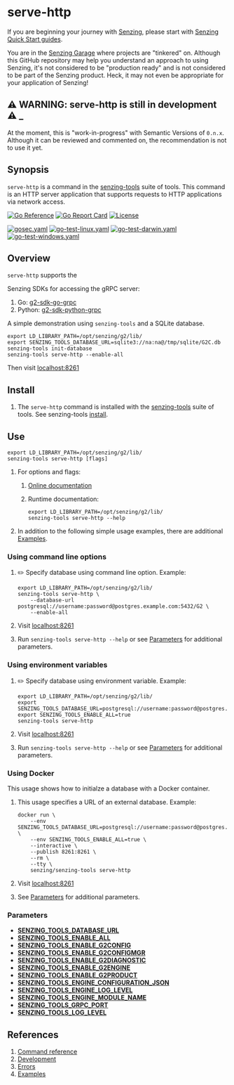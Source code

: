 # serve-http

If you are beginning your journey with
[Senzing](https://senzing.com/),
please start with
[Senzing Quick Start guides](https://docs.senzing.com/quickstart/).

You are in the
[Senzing Garage](https://github.com/senzing-garage)
where projects are "tinkered" on.
Although this GitHub repository may help you understand an approach to using Senzing,
it's not considered to be "production ready" and is not considered to be part of the Senzing product.
Heck, it may not even be appropriate for your application of Senzing!

## :warning: WARNING: serve-http is still in development :warning: _

At the moment, this is "work-in-progress" with Semantic Versions of `0.n.x`.
Although it can be reviewed and commented on,
the recommendation is not to use it yet.

## Synopsis

`serve-http` is a command in the
[senzing-tools](https://github.com/senzing-garage/senzing-tools)
suite of tools.
This command is an
HTTP server application that supports requests to HTTP applications via network access.

[![Go Reference](https://pkg.go.dev/badge/github.com/senzing-garage/serve-http.svg)](https://pkg.go.dev/github.com/senzing-garage/serve-http)
[![Go Report Card](https://goreportcard.com/badge/github.com/senzing-garage/serve-http)](https://goreportcard.com/report/github.com/senzing-garage/serve-http)
[![License](https://img.shields.io/badge/License-Apache2-brightgreen.svg)](https://github.com/senzing-garage/serve-http/blob/main/LICENSE)

[![gosec.yaml](https://github.com/senzing-garage/serve-http/actions/workflows/gosec.yaml/badge.svg)](https://github.com/senzing-garage/serve-http/actions/workflows/gosec.yaml)
[![go-test-linux.yaml](https://github.com/senzing-garage/serve-http/actions/workflows/go-test-linux.yaml/badge.svg)](https://github.com/senzing-garage/serve-http/actions/workflows/go-test-linux.yaml)
[![go-test-darwin.yaml](https://github.com/senzing-garage/serve-http/actions/workflows/go-test-darwin.yaml/badge.svg)](https://github.com/senzing-garage/serve-http/actions/workflows/go-test-darwin.yaml)
[![go-test-windows.yaml](https://github.com/senzing-garage/serve-http/actions/workflows/go-test-windows.yaml/badge.svg)](https://github.com/senzing-garage/serve-http/actions/workflows/go-test-windows.yaml)

## Overview

`serve-http` supports the

Senzing SDKs for accessing the gRPC server:

1. Go: [g2-sdk-go-grpc](https://github.com/senzing/g2-sdk-go-grpc)
1. Python: [g2-sdk-python-grpc](https://github.com/senzing-garage/g2-sdk-python-grpc)

A simple demonstration using `senzing-tools` and a SQLite database.

```console
export LD_LIBRARY_PATH=/opt/senzing/g2/lib/
export SENZING_TOOLS_DATABASE_URL=sqlite3://na:na@/tmp/sqlite/G2C.db
senzing-tools init-database
senzing-tools serve-http --enable-all

```

Then visit [localhost:8261](http://localhost:8261)

## Install

1. The `serve-http` command is installed with the
   [senzing-tools](https://github.com/senzing-garage/senzing-tools)
   suite of tools.
   See senzing-tools [install](https://github.com/senzing-garage/senzing-tools#install).

## Use

```console
export LD_LIBRARY_PATH=/opt/senzing/g2/lib/
senzing-tools serve-http [flags]
```

1. For options and flags:
    1. [Online documentation](https://hub.senzing.com/senzing-tools/senzing-tools_serve-http.html)
    1. Runtime documentation:

        ```console
        export LD_LIBRARY_PATH=/opt/senzing/g2/lib/
        senzing-tools serve-http --help
        ```

1. In addition to the following simple usage examples, there are additional [Examples](docs/examples.md).

### Using command line options

1. :pencil2: Specify database using command line option.
   Example:

    ```console
    export LD_LIBRARY_PATH=/opt/senzing/g2/lib/
    senzing-tools serve-http \
        --database-url postgresql://username:password@postgres.example.com:5432/G2 \
        --enable-all

    ```

1. Visit [localhost:8261](http://localhost:8261)
1. Run `senzing-tools serve-http --help` or see [Parameters](#parameters) for additional parameters.

### Using environment variables

1. :pencil2: Specify database using environment variable.
   Example:

    ```console
    export LD_LIBRARY_PATH=/opt/senzing/g2/lib/
    export SENZING_TOOLS_DATABASE_URL=postgresql://username:password@postgres.example.com:5432/G2
    export SENZING_TOOLS_ENABLE_ALL=true
    senzing-tools serve-http
    ```

1. Visit [localhost:8261](http://localhost:8261)
1. Run `senzing-tools serve-http --help` or see [Parameters](#parameters) for additional parameters.

### Using Docker

This usage shows how to initialze a database with a Docker container.

1. This usage specifies a URL of an external database.
   Example:

    ```console
    docker run \
        --env SENZING_TOOLS_DATABASE_URL=postgresql://username:password@postgres.example.com:5432/G2 \
        --env SENZING_TOOLS_ENABLE_ALL=true \
        --interactive \
        --publish 8261:8261 \
        --rm \
        --tty \
        senzing/senzing-tools serve-http

    ```

1. Visit [localhost:8261](http://localhost:8261)
1. See [Parameters](#parameters) for additional parameters.

### Parameters

- **[SENZING_TOOLS_DATABASE_URL](https://github.com/senzing-garage/knowledge-base/blob/main/lists/environment-variables.md#senzing_tools_database_url)**
- **[SENZING_TOOLS_ENABLE_ALL](https://github.com/senzing-garage/knowledge-base/blob/main/lists/environment-variables.md#senzing_tools_enable_all)**
- **[SENZING_TOOLS_ENABLE_G2CONFIG](https://github.com/senzing-garage/knowledge-base/blob/main/lists/environment-variables.md#senzing_tools_enable_g2config)**
- **[SENZING_TOOLS_ENABLE_G2CONFIGMGR](https://github.com/senzing-garage/knowledge-base/blob/main/lists/environment-variables.md#senzing_tools_enable_g2configmgr)**
- **[SENZING_TOOLS_ENABLE_G2DIAGNOSTIC](https://github.com/senzing-garage/knowledge-base/blob/main/lists/environment-variables.md#senzing_tools_enable_g2diagnostic)**
- **[SENZING_TOOLS_ENABLE_G2ENGINE](https://github.com/senzing-garage/knowledge-base/blob/main/lists/environment-variables.md#senzing_tools_enable_g2engine)**
- **[SENZING_TOOLS_ENABLE_G2PRODUCT](https://github.com/senzing-garage/knowledge-base/blob/main/lists/environment-variables.md#senzing_tools_enable_g2product)**
- **[SENZING_TOOLS_ENGINE_CONFIGURATION_JSON](https://github.com/senzing-garage/knowledge-base/blob/main/lists/environment-variables.md#senzing_tools_engine_configuration_json)**
- **[SENZING_TOOLS_ENGINE_LOG_LEVEL](https://github.com/senzing-garage/knowledge-base/blob/main/lists/environment-variables.md#senzing_tools_engine_log_level)**
- **[SENZING_TOOLS_ENGINE_MODULE_NAME](https://github.com/senzing-garage/knowledge-base/blob/main/lists/environment-variables.md#senzing_tools_engine_module_name)**
- **[SENZING_TOOLS_GRPC_PORT](https://github.com/senzing-garage/knowledge-base/blob/main/lists/environment-variables.md#senzing_tools_grpc_port)**
- **[SENZING_TOOLS_LOG_LEVEL](https://github.com/senzing-garage/knowledge-base/blob/main/lists/environment-variables.md#senzing_tools_log_level)**

## References

1. [Command reference](https://hub.senzing.com/senzing-tools/senzing-tools_serve-http.html)
1. [Development](docs/development.md)
1. [Errors](docs/errors.md)
1. [Examples](docs/examples.md)
